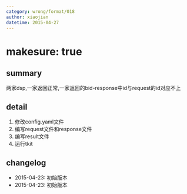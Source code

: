 ```yaml
---
category: wrong/format/018
author: xiaojian
datetime: 2015-04-27
---
```


# makesure: true

## summary

两家dsp,一家返回正常,一家返回的bid-response中id与request的id对应不上

## detail

1. 修改config.yaml文件
2. 编写request文件和response文件
3. 编写result文件
4. 运行tkit

## changelog

- 2015-04-23: 初始版本
- 2015-04-23: 初始版本
